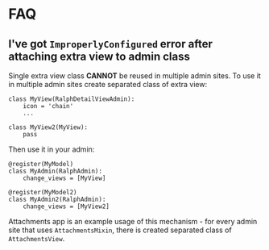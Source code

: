# FAQ

## I've got `ImproperlyConfigured` error after attaching extra view to admin class

Single extra view class **CANNOT** be reused in multiple admin sites. To use it in multiple admin sites create separated class of extra view:

```django
class MyView(RalphDetailViewAdmin):
    icon = 'chain'
    ...

class MyView2(MyView):
    pass
```

Then use it in your admin:

```django
@register(MyModel)
class MyAdmin(RalphAdmin):
    change_views = [MyView]

@register(MyModel2)
class MyAdmin2(RalphAdmin):
    change_views = [MyView2]
```

Attachments app is an example usage of this mechanism - for every admin site that
uses `AttachmentsMixin`, there is created separated class of `AttachmentsView`.
